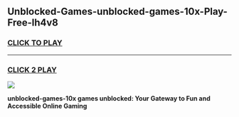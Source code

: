 
## Unblocked-Games-unblocked-games-10x-Play-Free-lh4v8
<h3>
<a href="https://premium76.site?title=unblocked-games-10x&ref=09A">CLICK TO PLAY</a></h3>
<hr>

<h3>
<a href="https://premium76.site?title=unblocked-games-10x&ref=09A">CLICK 2 PLAY</a>
  
</h3>

<a href="https://premium76.site?title=unblocked-games-10x&ref=09A"><img src="https://clearcache.store/games.png"></a>


**unblocked-games-10x games unblocked: Your Gateway to Fun and Accessible Online Gaming**
